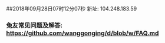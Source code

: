 ##2018年09月28日07时12分07秒 新址: 104.248.183.59
### 兔友常见问题及解答: https://github.com/wanggonging/d/blob/w/FAQ.md
